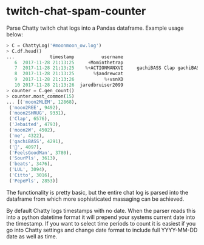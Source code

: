 # twitch-chat-spam-counter

Parse Chatty twitch chat logs into a Pandas dataframe. Example usage below:

``` python
> C = ChattyLog('#moonmoon_ow.log')
> C.df.head()
...             timestamp          username                                                 content  
   6  2017-11-28 21:13:25     +Mominthetrap                                      D E A D A S S 🅱️  
   7  2017-11-28 21:13:25    %+ACTIONMANXVI     gachiBASS Clap gachiBASS Clap gachiBASS Clap g...   
   8  2017-11-28 21:13:25       %$andrewcat                                                moon2W   
   9  2017-11-28 21:13:26           %+vsnXD                                       D E A D A S S 🅱   
   10 2017-11-28 21:13:26  jaredbruiser2099                                           DEAD ASS B  
> counter = C.gen_count()
> counter.most_common(15)
... [('moon2MLEM', 12868),
 ('moon2REE', 9492),
 ('moon2SHRUG', 9331),
 ('Clap', 6576),
 ('Jebaited', 4793),
 ('moon2W', 4502),
 ('me', 4322),
 ('gachiBASS', 4291),
 ('🍷', 4097),
 ('FeelsGoodMan', 3780),
 ('SourPls', 3613),
 ('beats', 3476),
 ('LUL', 3094),
 ('Citto', 3016),
 ('PepePls', 2853)]
```

The functionality is pretty basic, but the entire chat log is parsed into the
dataframe from which more sophisticated massaging can be achieved.

By default Chatty logs timestamps with no date. When the parser reads this
into a python datetime format it will prepend your systems current date into
the timestamp. If you want to select time periods to count it is easiest if
you go into Chatty settings and change date format to include full YYYY-MM-DD
date as well as time. 


